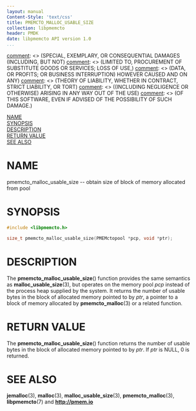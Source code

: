 ```yaml
---
layout: manual
Content-Style: 'text/css'
title: PMEMCTO_MALLOC_USABLE_SIZE
collection: libpmemcto
header: PMDK
date: libpmemcto API version 1.0
...
```


[comment]: <> (Copyright 2017, Intel Corporation)

[comment]: <> (Redistribution and use in source and binary forms, with or without)
[comment]: <> (modification, are permitted provided that the following conditions)
[comment]: <> (are met:)
[comment]: <> (    * Redistributions of source code must retain the above copyright)
[comment]: <> (      notice, this list of conditions and the following disclaimer.)
[comment]: <> (    * Redistributions in binary form must reproduce the above copyright)
[comment]: <> (      notice, this list of conditions and the following disclaimer in)
[comment]: <> (      the documentation and/or other materials provided with the)
[comment]: <> (      distribution.)
[comment]: <> (    * Neither the name of the copyright holder nor the names of its)
[comment]: <> (      contributors may be used to endorse or promote products derived)
[comment]: <> (      from this software without specific prior written permission.)

[comment]: <> (THIS SOFTWARE IS PROVIDED BY THE COPYRIGHT HOLDERS AND CONTRIBUTORS)
[comment]: <> ("AS IS" AND ANY EXPRESS OR IMPLIED WARRANTIES, INCLUDING, BUT NOT)
[comment]: <> (LIMITED TO, THE IMPLIED WARRANTIES OF MERCHANTABILITY AND FITNESS FOR)
[comment]: <> (A PARTICULAR PURPOSE ARE DISCLAIMED. IN NO EVENT SHALL THE COPYRIGHT)
[comment]: <> (OWNER OR CONTRIBUTORS BE LIABLE FOR ANY DIRECT, INDIRECT, INCIDENTAL,)
[comment]: <> (SPECIAL, EXEMPLARY, OR CONSEQUENTIAL DAMAGES (INCLUDING, BUT NOT)
[comment]: <> (LIMITED TO, PROCUREMENT OF SUBSTITUTE GOODS OR SERVICES; LOSS OF USE,)
[comment]: <> (DATA, OR PROFITS; OR BUSINESS INTERRUPTION) HOWEVER CAUSED AND ON ANY)
[comment]: <> (THEORY OF LIABILITY, WHETHER IN CONTRACT, STRICT LIABILITY, OR TORT)
[comment]: <> ((INCLUDING NEGLIGENCE OR OTHERWISE) ARISING IN ANY WAY OUT OF THE USE)
[comment]: <> (OF THIS SOFTWARE, EVEN IF ADVISED OF THE POSSIBILITY OF SUCH DAMAGE.)

[comment]: <> (pmemcto_malloc_usable_size.3 -- man page for libpmemcto)

[NAME](#name)<br />
[SYNOPSIS](#synopsis)<br />
[DESCRIPTION](#description)<br />
[RETURN VALUE](#return-value)<br />
[SEE ALSO](#see-also)<br />


# NAME #

pmemcto_malloc_usable_size -- obtain size of block of memory allocated from pool


# SYNOPSIS #

```c
#include <libpmemcto.h>

size_t pmemcto_malloc_usable_size(PMEMctopool *pcp, void *ptr);
```


# DESCRIPTION #


The **pmemcto_malloc_usable_size**() function provides the same semantics
as **malloc_usable_size**(3), but operates on the memory pool *pcp* instead
of the process heap supplied by the system.  It returns the number of usable
bytes in the block of allocated memory pointed to by *ptr*, a pointer to
a block of memory allocated by **pmemcto_malloc**(3) or a related function.


# RETURN VALUE #

The **pmemcto_malloc_usable_size**() function returns the number of usable
bytes in the block of allocated memory pointed to by *ptr*.
If *ptr* is NULL, 0 is returned.


# SEE ALSO #

**jemalloc**(3), **malloc**(3), **malloc_usable_size**(3),
**pmemcto_malloc**(3),
**libpmemcto**(7) and **<http://pmem.io>**
